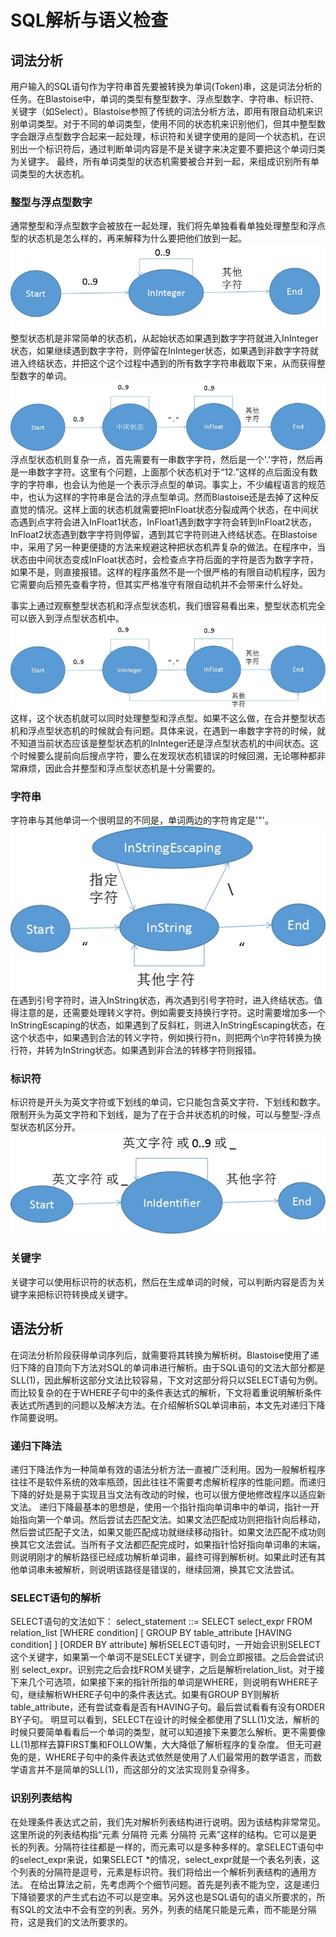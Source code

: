 # SQL解析与语义检查

## 词法分析

用户输入的SQL语句作为字符串首先要被转换为单词(Token)串，这是词法分析的任务。在Blastoise中，单词的类型有整型数字、浮点型数字、字符串、标识符、关键字（如Select）。Blastoise参照了传统的词法分析方法，即用有限自动机来识别单词类型。对于不同的单词类型，使用不同的状态机来识别他们，但其中整型数字会跟浮点型数字合起来一起处理，标识符和关键字使用的是同一个状态机，在识别出一个标识符后，通过判断单词内容是不是关键字来决定要不要把这个单词归类为关键字。
最终，所有单词类型的状态机需要被合并到一起，来组成识别所有单词类型的大状态机。

### 整型与浮点型数字
通常整型和浮点型数字会被放在一起处理，我们将先单独看看单独处理整型和浮点型的状态机是怎么样的，再来解释为什么要把他们放到一起。  
![整型状态机](./parser-pic/pure-int-fsm.jpg)  
整型状态机是非常简单的状态机，从起始状态如果遇到数字字符就进入InInteger状态，如果继续遇到数字字符，则停留在InInteger状态，如果遇到非数字字符就进入终结状态，并把这个这个过程中遇到的所有数字字符串截取下来，从而获得整型数字的单词。
![浮点型状态机](./parser-pic/pure-float-fsm.jpg)  
浮点型状态机则复杂一点，首先需要有一串数字字符，然后是一个'.'字符，然后再是一串数字字符。这里有个问题，上面那个状态机对于“12.”这样的点后面没有数字的字符串，也会认为他是一个表示浮点型的单词。事实上，不少编程语言的规范中，也认为这样的字符串是合法的浮点型单词。然而Blastoise还是去掉了这种反直觉的情况。这样上面的状态机就需要把InFloat状态分裂成两个状态，在中间状态遇到点字符会进入InFloat1状态，InFloat1遇到数字字符会转到InFloat2状态，InFloat2状态遇到数字字符则停留，遇到其它字符则进入终结状态。在Blastoise中，采用了另一种更便捷的方法来规避这种把状态机弄复杂的做法。在程序中，当状态由中间状态变成InFloat状态时，会检查点字符后面的字符是否为数字字符，如果不是，则直接报错。这样的程序虽然不是一个很严格的有限自动机程序，因为它需要向后预先查看字符，但其实严格准守有限自动机并不会带来什么好处。

事实上通过观察整型状态机和浮点型状态机，我们很容易看出来，整型状态机完全可以嵌入到浮点型状态机中。  
![整型-浮点型状态机](./parser-pic/int-float-fsm.jpg)  
这样，这个状态机就可以同时处理整型和浮点型。如果不这么做，在合并整型状态机和浮点型状态机的时候就会有问题。具体来说，在遇到一串数字字符的时候，就不知道当前状态应该是整型状态机的InInteger还是浮点型状态机的中间状态。这个时候要么提前向后搜点字符，要么在发现状态机错误的时候回溯，无论哪种都非常麻烦，因此合并整型和浮点型状态机是十分需要的。

### 字符串
字符串与其他单词一个很明显的不同是，单词两边的字符肯定是'"'。  
![字符串状态机](./parser-pic/string-fsm.jpg)  
在遇到引号字符时，进入InString状态，再次遇到引号字符时，进入终结状态。值得注意的是，还需要处理转义字符。例如需要支持换行字符。这时需要增加多一个InStringEscaping的状态，如果遇到了反斜杠，则进入InStringEscaping状态，在这个状态中，如果遇到合法的转义字符，例如换行符n，则把两个\n字符转换为换行符，并转为InString状态。如果遇到非合法的转移字符则报错。

### 标识符
标识符是开头为英文字符或下划线的单词，它只能包含英文字符、下划线和数字。限制开头为英文字符和下划线，是为了在于合并状态机的时候，可以与整型-浮点型状态机区分开。
![标识符状态机](./parser-pic/identifier-fsm.jpg)  

### 关键字
关键字可以使用标识符的状态机，然后在生成单词的时候，可以判断内容是否为关键字来把标识符转换成关键字。


## 语法分析

在词法分析阶段获得单词序列后，就需要将其转换为解析树。Blastoise使用了递归下降的自顶向下方法对SQL的单词串进行解析。由于SQL语句的文法大部分都是SLL(1)，因此解析这部分文法比较容易，下文对这部分将只以SELECT语句为例。而比较复杂的在于WHERE子句中的条件表达式的解析，下文将着重说明解析条件表达式所遇到的问题以及解决方法。在介绍解析SQL单词串前，本文先对递归下降作简要说明。

### 递归下降法
递归下降法作为一种简单有效的语法分析方法一直被广泛利用。因为一般解析程序往往不是软件系统的效率瓶颈，因此往往不需要考虑解析程序的性能问题。而递归下降的好处是易于实现且当文法有改动的时候，也可以很方便地修改程序以适应新文法。
递归下降最基本的思想是，使用一个指针指向单词串中的单词，指针一开始指向第一个单词。然后尝试去匹配文法。如果文法匹配成功则把指针向后移动，然后尝试匹配子文法，如果又能匹配成功就继续移动指针。如果文法匹配不成功则换其它文法尝试。当所有子文法都匹配完成时，如果指针恰好指向单词串的末端，则说明刚才的解析路径已经成功解析单词串，最终可得到解析树。如果此时还有其他单词串未被解析，则说明该路径是错误的，继续回溯，换其它文法尝试。

### SELECT语句的解析
SELECT语句的文法如下：
select_statement ::= SELECT select_expr
                     FROM relation_list
                     [WHERE condition]
                     [
                        GROUP BY table_attribute
                        [HAVING condition]
                     ]
                     [ORDER BY attribute]
解析SELECT语句时，一开始会识别SELECT这个关键字，如果第一个单词不是SELECT关键字，则会立即报错。之后会尝试识别 select_expr。识别完之后会找FROM关键字，之后是解析relation_list。对于接下来几个可选项，如果接下来的指针所指的单词是WHERE，则说明有WHERE子句，继续解析WHERE子句中的条件表达式。如果有GROUP BY则解析table_attribute，还有尝试查看是否有HAVING子句。最后尝试看看有没有ORDER BY子句。
明显可以看到，SELECT在设计的时候全都使用了SLL(1)文法，解析的时候只要简单看看后一个单词的类型，就可以知道接下来要怎么解析。更不需要像LL(1)那样去算FIRST集和FOLLOW集，大大降低了解析程序的复杂度。
但无可避免的是，WHERE子句中的条件表达式依然是使用了人们最常用的数学语言，而数学语言并不是简单的SLL(1)，而这部分的文法实现则复杂得多。

### 识别列表结构
在处理条件表达式之前，我们先对解析列表结构进行说明。因为该结构非常常见。这里所说的列表结构指“元素 分隔符 元素 分隔符 元素”这样的结构。它可以是更长的列表。分隔符往往都是一样的，而元素可以是多种多样的。拿SELECT语句中的select_expr来说，如果SELECT *的情况，select_expr就是一个表名列表，这个列表的分隔符是逗号，元素是标识符。我们将给出一个解析列表结构的通用方法。
在给出算法之前，先考虑两个个细节问题。首先是列表不能为空，这是递归下降锁要求的产生式右边不可以是空串。另外这也是SQL语句的语义所要求的，所有SQL的文法中不会有空的列表。另外，列表的结尾只能是元素，而不能是分隔符，这是我们的文法所要求的。
